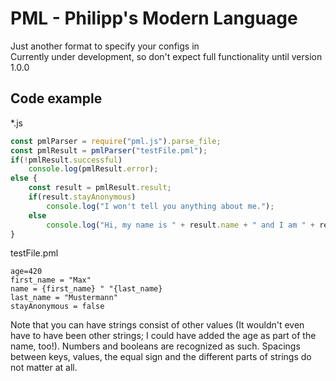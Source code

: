 # PML - Philipp's Modern Language

Just another format to specify your configs in\
Currently under development, so don't expect full functionality until version 1.0.0

## Code example

*.js

```js
const pmlParser = require("pml.js").parse_file;
const pmlResult = pmlParser("testFile.pml");
if(!pmlResult.successful)
    console.log(pmlResult.error);
else {
    const result = pmlResult.result;
    if(result.stayAnonymous)
        console.log("I won't tell you anything about me.");
    else
        console.log("Hi, my name is " + result.name + " and I am " + result.age + " years old.");
}
```

testFile.pml

```pml
age=420
first_name = "Max"
name = {first_name} " "{last_name}
last_name = "Mustermann"
stayAnonymous = false

```

Note that you can have strings consist of other values (It wouldn't even have to have been other strings; I could have added the age as part of the name, too!). Numbers and booleans are recognized as such. Spacings between keys, values, the equal sign and the different parts of strings do not matter at all.
